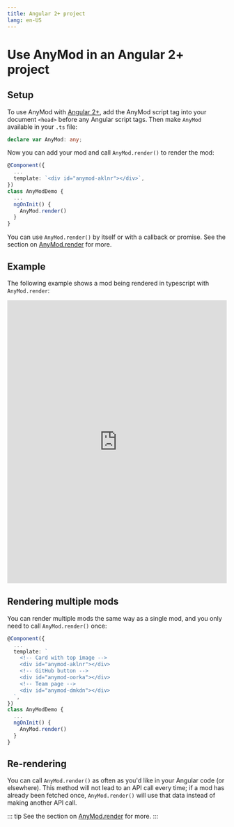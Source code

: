 ```yaml
---
title: Angular 2+ project
lang: en-US
---
```


# Use AnyMod in an Angular 2+ project

## Setup

To use AnyMod with [Angular 2+](https://angular.io/), add the AnyMod script tag into your document `<head>` before any Angular script tags. Then make `AnyMod` available in your `.ts` file:

```ts
declare var AnyMod: any;
```

Now you can add your mod and call `AnyMod.render()` to render the mod:

```ts
@Component({
  ...
  template: `<div id="anymod-aklnr"></div>`,
})
class AnyModDemo {
  ...
  ngOnInit() {
    AnyMod.render()
  }
}
```

You can use `AnyMod.render()` by itself or with a callback or promise. See the section on [AnyMod.render](/guide/global-methods.html#anymod-render) for more.

## Example

The following example shows a mod being rendered in typescript with `AnyMod.render`:

<iframe width="100%" height="650" src="https://jsfiddle.net/component/1wd5p0gv/embedded/js,html,result/" allowpaymentrequest allowfullscreen="allowfullscreen" frameborder="0"></iframe>

## Rendering multiple mods

You can render multiple mods the same way as a single mod, and you only need to call `AnyMod.render()` once:

```ts
@Component({
  ...
  template: `
    <!-- Card with top image -->
    <div id="anymod-aklnr"></div>
    <!-- GitHub button -->
    <div id="anymod-oorka"></div>
    <!-- Team page -->
    <div id="anymod-dmkdn"></div>  
  `,
})
class AnyModDemo {
  ...
  ngOnInit() {
    AnyMod.render()
  }
}
```

## Re-rendering

You can call `AnyMod.render()` as often as you'd like in your Angular code (or elsewhere). This method will not lead to an API call every time; if a mod has already been fetched once, `AnyMod.render()` will use that data instead of making another API call.

::: tip
See the section on [AnyMod.render](/guide/global-methods.html#anymod-render) for more.
:::